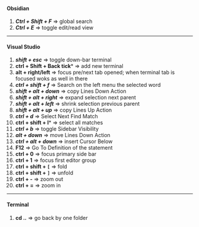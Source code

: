 #### Obsidian
1. ***Ctrl + Shift + F***  => global search
2. ***Ctrl + E***  => toggle edit/read view
---
#### Visual Studio
1. ***shift + esc*** => toggle down-bar terminal
2. **ctrl + Shift + Back tick***  => add new terminal
3. **alt + right/left** => focus pre/next tab opened; when terminal tab is focused woks as well in there
4. ***ctrl + shift + f*** => Search on the left menu the selected word
5. ***shift + alt + down*** => copy Lines Down Action
6. ***shift + alt + right*** => expand selection next parent
7. ***shift + alt + left*** => shrink selection previous parent
8.  ***shift + alt + up*** => copy Lines Up Action
9. ***ctrl + d*** => Select Next Find Match
10.  **ctrl + shift + l*** => select all matches
11. ***ctrl + b*** => toggle Sidebar Visibility
12. ***alt + down*** => move Lines Down Action
13. ***ctrl + alt + down*** => insert Cursor Below
14.  **F12** => Go To Definition of the statement
15. **ctrl + 0** => focus primary side bar
16. **ctrl + 1** => focus first editor group
17.  **ctrl + shift + `[`** => fold
18. **ctrl + shift + `]`** => unfold
19. **ctrl + -** => zoom out
20. **ctrl + =** => zoom in

---
#### Terminal
1.   **cd ..** => go back by one folder